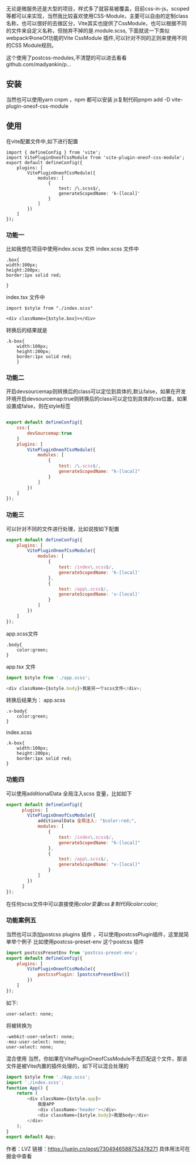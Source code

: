 无论是微服务还是大型的项目，样式多了就容易被覆盖，目前css-in-js，scoped等都可以来实现，当然我比较喜欢使用CSS-Module，主要可以自由的定制class名称，也可以很好的去做区分，Vite其实也提供了CssModule，也可以根据不同的文件来自定义名称，但抛弃不掉的是.module.scss, 下面就说一下类似webpack中oneOf功能的Vite CssModule 插件,可以针对不同的正则来使用不同的CSS Module规则。

这个使用了postcss-modules,不清楚的可以进去看看github.com/madyankin/p…

## 安装

当然也可以使用yarn cnpm ，npm 都可以安装
js复制代码pnpm add -D vite-plugin-oneof-css-module

## 使用

在vite配置文件中,如下进行配置

```
import { defineConfig } from 'vite';
import VitePluginOneofCssModule from 'vite-plugin-oneof-css-module';
export default defineConfig({
    plugins: [
        VitePluginOneofCssModule({
            modules: [
                {
                    test: /\.scss$/,
                    generateScopedName: 'k-[local]'
                }
            ]
        })
    ]
});
```

### 功能一

比如我想在项目中使用index.scss 文件
index.scss 文件中

```
.box{
width:100px;
height:200px;
border:1px solid red;

}

```

index.tsx 文件中

```
import $style from "./index.scss"

<div className={$style.box}></div>
```

转换后的结果就是

```
.k-box{
    width:100px;
    height:200px;
    border:1px solid red;
    }
```

### 功能二

开启devsourcemap则转换后的class可以定位到具体的,默认false，如果在开发环境开启devsourcemap:true则转换后的class可以定位到具体的css位置，如果设置成false，则在style标签

```js

export default defineConfig({
    css:{
        devSourcemap:true
    }
    plugins: [
        VitePluginOneofCssModule({
            modules: [
                {
                    test: /\.scss$/,
                    generateScopedName: "k-[local]"
                }
            ]
        })
    ]
});
```

### 功能三

可以针对不同的文件进行处理，比如说按如下配置

```js
export default defineConfig({
    plugins: [
        VitePluginOneofCssModule({
            modules: [
                {
                    test: /index\.scss$/,
                    generateScopedName: 'k-[local]'
                },
                {
                    test: /app\.scss$/,
                    generateScopedName: 'v-[local]'
                }
            ]
        })
    ]
});
```

app.scss文件

```
.body{
    color:green;
}
```

app.tsx 文件

```js
import $style from './app.scss';

<div className={$style.body}>我是另一个scss文件</div>;
```

转换后结果为：
app.scss

```
.v-body{
    color:green;
}
```

index.scss

```
.k-box{
    width:100px;
    height:200px;
    border:1px solid red;
}
```

### 功能四

可以使用additionalData 全局注入scss 变量，比如如下

```js
export default defineConfig({
      plugins: [
        VitePluginOneofCssModule({
            additionalData 全局注入: "$color:red;",
            modules: [
                {
                    test: /index\.scss$/,
                    generateScopedName: "k-[local]"
                },
                {
                    test: /app\.scss$/,
                    generateScopedName: "v-[local]"
                }
            ]
        })
      ]
});
```

在任何scss文件中可以直接使用$color 变量
css复制代码color:$color;

### 功能案例五

当然也可以添加postcss plugins 插件 ，可以使用postcssPlugin插件，这里就简单举个例子
比如使用postcss-preset-env 这个postcss 插件

```js
import postcssPresetEnv from 'postcss-preset-env';
export default defineConfig({
    plugins: [
        VitePluginOneofCssModule({
            postcssPlugin: [postcssPresetEnv()]
        })
    ]
});
```

如下:

```
user-select: none;
```

将被转换为

```
-webkit-user-select: none;
-moz-user-select: none;
user-select: none;
```

混合使用
当然，你如果在VitePluginOneofCssModule不去匹配这个文件，那该文件是被Vite内置的插件处理的，如下可以混合处理的

```js
import $style from './App.scss';
import './index.scss';
function App() {
    return (
        <div className={$style.app}>
            我是APP
            <div className='header'></div>
            <div className={$style.body}>我是body</div>
        </div>
    );
}
export default App;
```

作者：LVZ
链接：https://juejin.cn/post/7304946588752478271
具体用法可在掘金中查看
